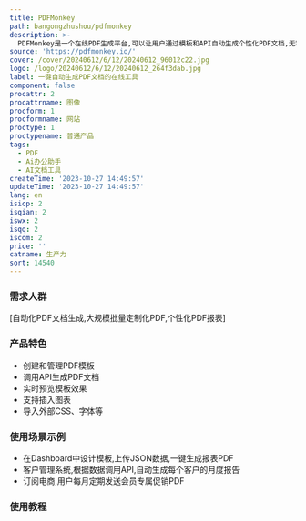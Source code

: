```yaml
---
title: PDFMonkey
path: bangongzhushou/pdfmonkey
description: >-
  PDFMonkey是一个在线PDF生成平台,可以让用户通过模板和API自动生成个性化PDF文档,无需编写代码。它提供强大的Dashboard,用户可以在其中设计和管理模板,实时预览效果。只需调用API传递JSON数据,就可以生成设计精美的PDF文件。该产品可以节省企业数百个工作时间,广泛应用于各种定制化软件工具的PDF文档生成。
source: 'https://pdfmonkey.io/'
cover: /cover/20240612/6/12/20240612_96012c22.jpg
logo: /logo/20240612/6/12/20240612_264f3dab.jpg
label: 一键自动生成PDF文档的在线工具
component: false
procattr: 2
procattrname: 图像
procform: 1
procformname: 网站
proctype: 1
proctypename: 普通产品
tags:
  - PDF
  - Ai办公助手
  - AI文档工具
createTime: '2023-10-27 14:49:57'
updateTime: '2023-10-27 14:49:57'
lang: en
isicp: 2
isqian: 2
iswx: 2
isqq: 2
iscom: 2
price: ''
catname: 生产力
sort: 14540
---
```




### 需求人群
[自动化PDF文档生成,大规模批量定制化PDF,个性化PDF报表]

### 产品特色
- 创建和管理PDF模板
- 调用API生成PDF文档
- 实时预览模板效果
- 支持插入图表
- 导入外部CSS、字体等

### 使用场景示例
- 在Dashboard中设计模板,上传JSON数据,一键生成报表PDF
- 客户管理系统,根据数据调用API,自动生成每个客户的月度报告
- 订阅电商,用户每月定期发送会员专属促销PDF

### 使用教程


  
